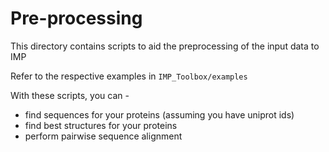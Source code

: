 # Pre-processing
This directory contains scripts to aid the preprocessing of the input data to IMP

Refer to the respective examples in `IMP_Toolbox/examples`

With these scripts, you can -
- find sequences for your proteins (assuming you have uniprot ids)
- find best structures for your proteins
- perform pairwise sequence alignment

